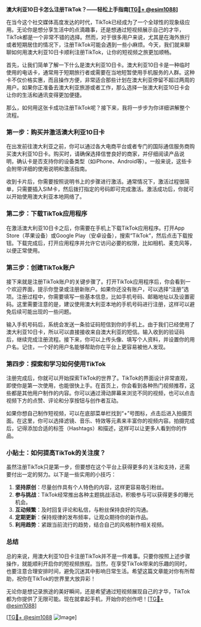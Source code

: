**澳大利亚10日卡怎么注册TikTok？——轻松上手指南[[TG💪+ @esim1088](https://t.me/s/esim1088)]**

在当今这个社交媒体高度发达的时代，TikTok已经成为了一个全球性的现象级应用。无论你是想分享生活中的点滴趣事，还是想通过短视频展示自己的才华，TikTok都是一个非常不错的选择。然而，对于很多用户来说，尤其是在海外旅行或者短期居住的情况下，注册TikTok可能会遇到一些小麻烦。今天，我们就来聊聊如何用澳大利亚10日卡顺利注册TikTok，让你的短视频之旅更加顺畅。

首先，让我们简单了解一下什么是澳大利亚10日卡。澳大利亚10日卡是一种临时使用的电话卡，通常用于短期旅行者或需要在当地短暂使用手机服务的人群。这种卡不仅价格实惠，而且操作方便，非常适合那些计划在澳大利亚停留不超过两周的用户。如果你正准备去澳大利亚旅游或者工作，那么选择一张澳大利亚10日卡会让你的生活和通讯变得更加便捷。

那么，如何用这张卡成功注册TikTok呢？接下来，我将一步步为你详细讲解整个流程。

### 第一步：购买并激活澳大利亚10日卡

在出发前往澳大利亚之前，你可以通过各大电商平台或者专门的国际通信服务商购买澳大利亚10日卡。购买时，请确保选择信誉良好的商家，并仔细阅读产品说明，确认卡是否支持你的设备类型（如iPhone、Android等）。一般来说，这些卡会附带详细的使用说明和激活指南。

收到卡片后，你需要按照说明书上的步骤进行激活。通常情况下，激活过程很简单，只需要插入SIM卡，然后拨打指定的号码即可完成激活。激活成功后，你就可以开始使用澳大利亚本地网络了。

### 第二步：下载TikTok应用程序

在激活澳大利亚10日卡之后，你需要在手机上下载TikTok应用程序。打开App Store（苹果设备）或Google Play（安卓设备），搜索“TikTok”，然后点击下载按钮。下载完成后，打开应用程序并允许它访问必要的权限，比如相机、麦克风等，以便正常使用。

### 第三步：创建TikTok账户

接下来就是注册TikTok账户的关键步骤了。打开TikTok应用程序后，你会看到一个欢迎界面，提示你登录或注册新账户。如果你还没有账户，可以选择“注册”选项。注册过程中，你需要填写一些基本信息，比如手机号码、邮箱地址以及设置密码。这里需要注意的是，建议使用澳大利亚本地的手机号码进行注册，这样可以避免后续可能出现的一些问题。

输入手机号码后，系统会发送一条验证码短信到你的手机上。由于我们已经使用了澳大利亚10日卡，所以可以直接接收来自澳大利亚的短信。输入收到的验证码后，继续完成注册流程。接下来，你可以上传头像、填写个人资料，并设置你的用户名。记住，一个好的用户名能够帮助你在平台上更容易被他人发现。

### 第四步：探索和学习如何使用TikTok

注册完成后，你就可以开始探索TikTok的世界了。TikTok的界面设计非常直观，即使你是第一次使用，也能很快上手。在首页上，你会看到各种热门视频推荐，这些都是其他用户制作的内容。你可以通过滑动屏幕来浏览不同的视频，也可以点击视频下方的点赞、评论和分享按钮与创作者互动。

如果你想自己制作短视频，可以在底部菜单栏找到“+”号图标，点击后进入拍摄页面。在这里，你可以选择滤镜、音乐、特效等元素来丰富你的视频内容。拍摄完成后，记得添加合适的标签（Hashtags）和描述，这样可以让更多人看到你的作品。

### 小贴士：如何提高TikTok的关注度？

虽然注册TikTok只是第一步，但要想在这个平台上获得更多的关注和支持，还需要付出一定的努力。以下是一些实用的小技巧：

1. **坚持原创**：尽量创作具有个人特色的内容，这样更容易吸引粉丝。
2. **参与挑战**：TikTok经常推出各种主题挑战活动，积极参与可以获得更多的曝光机会。
3. **互动频繁**：及时回复评论和私信，与粉丝保持良好的沟通。
4. **定期更新**：保持规律的发布频率，让观众期待你的新作品。
5. **利用趋势**：紧跟当前流行的趋势，结合自己的风格制作相关视频。

### 总结

总的来说，用澳大利亚10日卡注册TikTok并不是一件难事。只要你按照上述步骤操作，就能顺利开启你的短视频旅程。当然，在享受TikTok带来的乐趣的同时，也要注意合理安排时间，避免沉迷其中影响日常生活。希望这篇文章能对你有所帮助，祝你在TikTok的世界里大放异彩！

无论你是想记录旅途的美好瞬间，还是希望通过短视频展现自己的才华，TikTok都为你提供了无限可能。现在就拿起手机，开始你的创作吧！[[TG💪+ @esim1088](https://t.me/s/esim1088)]

[[TG💪+ @esim1088](https://t.me/s/esim1088) ![Image](https://i.postimg.cc/4NQfJmqS/Snipaste-2025-05-13-00-14-12.png)]
